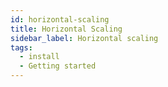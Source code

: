 ```yaml
---
id: horizontal-scaling
title: Horizontal Scaling
sidebar_label: Horizontal scaling
tags:
  - install
  - Getting started
---
```

